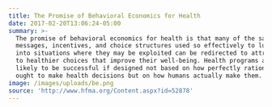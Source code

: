 ```yaml
---
title: The Promise of Behavioral Economics for Health
date: 2017-02-20T13:06:24-05:00
summary: >-
  The promise of behavioral economics for health is that many of the same
  messages, incentives, and choice structures used so effectively to lure people
  into situations where they may be exploited can be redirected to attract them
  to healthier choices that improve their well-being. Health programs are more
  likely to be successful if designed not based on how perfectly rational people
  ought to make health decisions but on how humans actually make them.
image: /images/uploads/be.png
source: 'http://www.hfma.org/Content.aspx?id=52878'
---
```


